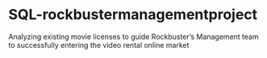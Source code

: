 # SQL-rockbustermanagementproject
Analyzing existing movie licenses to guide Rockbuster’s Management team to successfully entering the video rental online market
